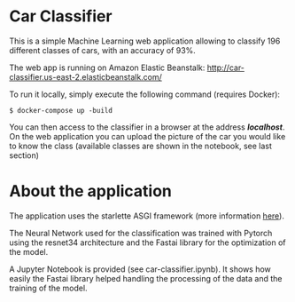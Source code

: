 # Car Classifier

This is a simple Machine Learning web application allowing to classify 196 different classes of cars, with an accuracy of 93%.

The web app is running on Amazon Elastic Beanstalk: http://car-classifier.us-east-2.elasticbeanstalk.com/ 

To run it locally, simply execute the following command (requires Docker):
```
$ docker-compose up -build
```
You can then access to the classifier in a browser at the address ***localhost***. On the web application you can upload the picture of the car you would like to know the class (available classes are shown in the notebook, see last section)
 
 # About the application
 
 The application uses the starlette ASGI framework (more information  [here](https://github.com/encode/starlette)).
 
 The Neural Network used for the classification was trained with Pytorch using the resnet34 architecture and the Fastai library for the optimization of the model.
 
 A Jupyter Notebook is provided (see car-classifier.ipynb). It shows how easily the Fastai library helped handling the processing of the data and the training of the model.
